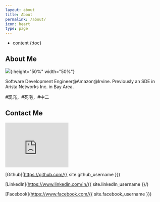 ```yaml
---
layout: about
title: About
permalink: /about/
icon: heart
type: page
---
```


* content
{:toc}


## About Me

![]({{site.url}}/assets/My-Photo.JPG){:height="50%" width="50%"}

Software Development Engineer@Amazon@Irvine. Previously an SDE in Arista Networks Inc. in Bay Area.

\#现充，\#死宅，\#中二

## Contact Me

<iframe src="https://githubbadge.appspot.com/{{ site.github_username }}" style="border: 0;height: 142px;width: 200px;overflow: hidden;" frameBorder="0"></iframe>

[Github](https://github.com/{{ site.github_username }})

[LinkedIn](https://www.linkedin.com/in/{{ site.linkedIn_username }}/)

[Facebook](https://www.facebook.com/{{ site.facebook_username }})
